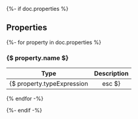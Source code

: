 {%- if doc.properties %}

## Properties
{%- for property in doc.properties %}
### {$ property.name $}

| Type | Description |
| :--: | :--: |
| {$ property.typeExpression | esc $} | {$ property.description | esc | marked | nobr $} |
  
{% endfor -%}

{%- endif -%}

